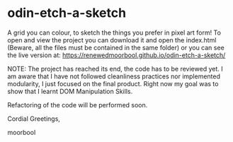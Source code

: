 # odin-etch-a-sketch
A grid you can colour, to sketch the things you prefer in pixel art form! 
To open and view the project you can download it and open the index.html 
(Beware, all the files must be contained in the same folder) or you can see
the live version at: https://renewedmoorbool.github.io/odin-etch-a-sketch/ 

NOTE: The project has reached its end, the code has to be reviewed yet. 
I am aware that I have not followed cleanliness practices nor implemented 
modularity, I just focused on the final product. Right now my goal was to show that I 
learnt DOM Manipulation Skills.  

Refactoring of the code will be performed soon. 

Cordial Greetings, 

moorbool 